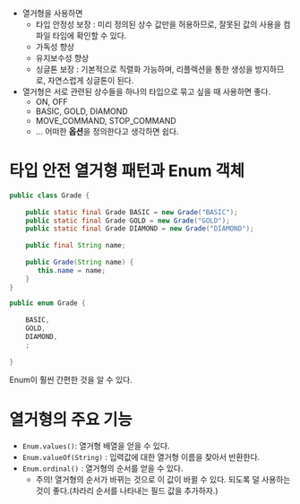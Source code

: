 - 열거형을 사용하면
	- 타입 안정성 보장 : 미리 정의된 상수 값만을 허용하므로, 잘못된 값의 사용을 컴파일 타임에 확인할 수 있다.
	- 가독성 향상
	- 유지보수성 향상
	- 싱글톤 보장 : 기본적으로 직렬화 가능하며, 리플렉션을 통한 생성을 방지하므로, 자연스럽게 싱글톤이 된다.
- 열거형은 서로 관련된 상수들을 하나의 타입으로 묶고 싶을 때 사용하면 좋다.
	- ON, OFF
	- BASIC, GOLD, DIAMOND
	- MOVE_COMMAND, STOP_COMMAND
	- ... 어떠한 **옵션**을 정의한다고 생각하면 쉽다.
# 타입 안전 열거형 패턴과 Enum 객체
```java
public class Grade {  
      
    public static final Grade BASIC = new Grade("BASIC");  
    public static final Grade GOLD = new Grade("GOLD");  
    public static final Grade DIAMOND = new Grade("DIAMOND");  
      
    public final String name;  
      
    public Grade(String name) {  
       this.name = name;  
    }  
}

public enum Grade {  
      
    BASIC,  
    GOLD,  
    DIAMOND,  
    ;  
      
}
```
Enum이 훨씬 간편한 것을 알 수 있다.
# 열거형의 주요 기능
- `Enum.values()`: 열거형 배열을 얻을 수 있다.
- `Enum.valueOf(String)` : 입력값에 대한 열거형 이름을 찾아서 반환한다.
- `Enum.ordinal()` : 열거형의 순서를 얻을 수 있다.
	- 주의! 열거형의 순서가 바뀌는 것으로 이 값이 바뀔 수 있다. 되도록 덜 사용하는 것이 좋다.(차라리 순서를 나타내는 필드 값을 추가하자.)